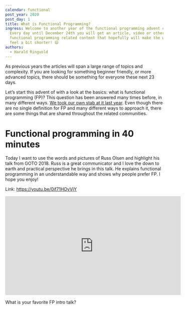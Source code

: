 ```yaml
---
calendar: functional
post_year: 2020
post_day: 1
title: What is Functional Programming?
ingress: Welcome to another year of the functional programming advent calendar!
  Every day until December 24th you will get an article, video or other
  functional programming related content that hopefully will make the waiting
  feel a bit shorter! 😄
authors:
  - Harald Ringvold
---
```

As previous years the articles will span a large range of topics and complexity. If you are looking for something beginner friendly, or more advanced topics, there should be something for everyone these next 23 days.

Let’s start this advent of with a look at the basics: what is functional programming (FP)? This question has been answered many times before, in many different ways. [We took our own stab at it last year](https://functional.christmas/2019/1). Even though there are no single definition for FP and many different ways to approach it, there are some things that are shared throughout the related communities.

# Functional programming in 40 minutes

Today I want to use the words and pictures of Russ Olsen and highlight his talk from GOTO 2018. Russ is a great communicator and I love the down to earth and practical perspective he brings in this talk. He explains functional programming in an understandable way and shows why people prefer FP. I hope you enjoy! 

Link: <https://youtu.be/0if71HOyVjY>

<iframe width="560" height="315" src="https://www.youtube-nocookie.com/embed/0if71HOyVjY" frameborder="0" allow="accelerometer; autoplay; clipboard-write; encrypted-media; gyroscope; picture-in-picture" allowfullscreen></iframe>


What is your favorite FP intro talk?